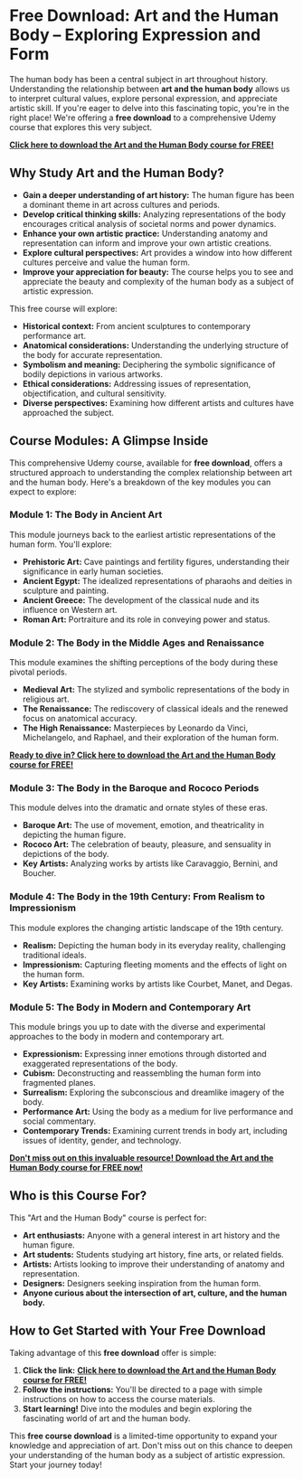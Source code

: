 # Free Download: Art and the Human Body – Exploring Expression and Form

The human body has been a central subject in art throughout history. Understanding the relationship between **art and the human body** allows us to interpret cultural values, explore personal expression, and appreciate artistic skill. If you're eager to delve into this fascinating topic, you're in the right place! We're offering a **free download** to a comprehensive Udemy course that explores this very subject.

[**Click here to download the Art and the Human Body course for FREE!**](https://udemywork.com/art-and-the-human-body)

## Why Study Art and the Human Body?

*   **Gain a deeper understanding of art history:** The human figure has been a dominant theme in art across cultures and periods.
*   **Develop critical thinking skills:** Analyzing representations of the body encourages critical analysis of societal norms and power dynamics.
*   **Enhance your own artistic practice:** Understanding anatomy and representation can inform and improve your own artistic creations.
*   **Explore cultural perspectives:** Art provides a window into how different cultures perceive and value the human form.
*   **Improve your appreciation for beauty:** The course helps you to see and appreciate the beauty and complexity of the human body as a subject of artistic expression.

This free course will explore:

*   **Historical context:** From ancient sculptures to contemporary performance art.
*   **Anatomical considerations:** Understanding the underlying structure of the body for accurate representation.
*   **Symbolism and meaning:** Deciphering the symbolic significance of bodily depictions in various artworks.
*   **Ethical considerations:** Addressing issues of representation, objectification, and cultural sensitivity.
*   **Diverse perspectives:** Examining how different artists and cultures have approached the subject.

## Course Modules: A Glimpse Inside

This comprehensive Udemy course, available for **free download**, offers a structured approach to understanding the complex relationship between art and the human body. Here's a breakdown of the key modules you can expect to explore:

### Module 1: The Body in Ancient Art

This module journeys back to the earliest artistic representations of the human form. You'll explore:

*   **Prehistoric Art:** Cave paintings and fertility figures, understanding their significance in early human societies.
*   **Ancient Egypt:** The idealized representations of pharaohs and deities in sculpture and painting.
*   **Ancient Greece:** The development of the classical nude and its influence on Western art.
*   **Roman Art:** Portraiture and its role in conveying power and status.

### Module 2: The Body in the Middle Ages and Renaissance

This module examines the shifting perceptions of the body during these pivotal periods.

*   **Medieval Art:** The stylized and symbolic representations of the body in religious art.
*   **The Renaissance:** The rediscovery of classical ideals and the renewed focus on anatomical accuracy.
*   **The High Renaissance:** Masterpieces by Leonardo da Vinci, Michelangelo, and Raphael, and their exploration of the human form.

[**Ready to dive in? Click here to download the Art and the Human Body course for FREE!**](https://udemywork.com/art-and-the-human-body)

### Module 3: The Body in the Baroque and Rococo Periods

This module delves into the dramatic and ornate styles of these eras.

*   **Baroque Art:** The use of movement, emotion, and theatricality in depicting the human figure.
*   **Rococo Art:** The celebration of beauty, pleasure, and sensuality in depictions of the body.
*   **Key Artists:** Analyzing works by artists like Caravaggio, Bernini, and Boucher.

### Module 4: The Body in the 19th Century: From Realism to Impressionism

This module explores the changing artistic landscape of the 19th century.

*   **Realism:** Depicting the human body in its everyday reality, challenging traditional ideals.
*   **Impressionism:** Capturing fleeting moments and the effects of light on the human form.
*   **Key Artists:** Examining works by artists like Courbet, Manet, and Degas.

### Module 5: The Body in Modern and Contemporary Art

This module brings you up to date with the diverse and experimental approaches to the body in modern and contemporary art.

*   **Expressionism:** Expressing inner emotions through distorted and exaggerated representations of the body.
*   **Cubism:** Deconstructing and reassembling the human form into fragmented planes.
*   **Surrealism:** Exploring the subconscious and dreamlike imagery of the body.
*   **Performance Art:** Using the body as a medium for live performance and social commentary.
*   **Contemporary Trends:** Examining current trends in body art, including issues of identity, gender, and technology.

[**Don't miss out on this invaluable resource! Download the Art and the Human Body course for FREE now!**](https://udemywork.com/art-and-the-human-body)

## Who is this Course For?

This "Art and the Human Body" course is perfect for:

*   **Art enthusiasts:** Anyone with a general interest in art history and the human figure.
*   **Art students:** Students studying art history, fine arts, or related fields.
*   **Artists:** Artists looking to improve their understanding of anatomy and representation.
*   **Designers:** Designers seeking inspiration from the human form.
*   **Anyone curious about the intersection of art, culture, and the human body.**

## How to Get Started with Your Free Download

Taking advantage of this **free download** offer is simple:

1.  **Click the link:** [**Click here to download the Art and the Human Body course for FREE!**](https://udemywork.com/art-and-the-human-body)
2.  **Follow the instructions:** You'll be directed to a page with simple instructions on how to access the course materials.
3.  **Start learning!** Dive into the modules and begin exploring the fascinating world of art and the human body.

This **free course download** is a limited-time opportunity to expand your knowledge and appreciation of art. Don't miss out on this chance to deepen your understanding of the human body as a subject of artistic expression. Start your journey today!
